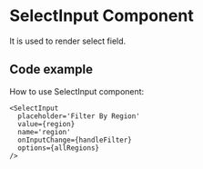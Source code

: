 # SelectInput Component

It is used to render select field.

## Code example
How to use SelectInput component:
```
<SelectInput 
  placeholder='Filter By Region'
  value={region}
  name='region'
  onInputChange={handleFilter}
  options={allRegions}
/>
```